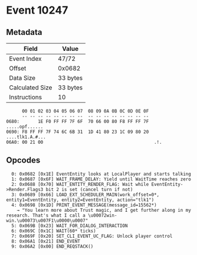 # Event 10247

## Metadata

| Field           | Value    |
|-----------------|----------|
| Event Index     | 47/72    |
| Offset          | 0x0682   |
| Data Size       | 33 bytes |
| Calculated Size | 33 bytes |
| Instructions    | 10       |

```
      00 01 02 03 04 05 06 07  08 09 0A 0B 0C 0D 0E 0F
      -- -- -- -- -- -- -- --  -- -- -- -- -- -- -- --
0680:       1E F0 FF FF 7F 6F  70 66 00 80 F8 FF FF 7F    .....opf......
0690: F8 FF FF 7F 74 6C 6B 31  1D 41 80 23 1C 09 80 20  ....tlk1.A.#... 
06A0: 00 21 00                                          .!.             
```

## Opcodes

```
  0: 0x0682 [0x1E] EventEntity looks at LocalPlayer and starts talking
  1: 0x0687 [0x6F] WAIT_FRAME_DELAY: Yield until WaitTime reaches zero
  2: 0x0688 [0x70] WAIT_ENTITY_RENDER_FLAG: Wait while EventEntity->Render.Flags3 bit 2 is set (cancel turn if not)
  3: 0x0689 [0x66] LOAD_EXT_SCHEDULER_MAIN(work_offset=0*, entity1=EventEntity, entity2=EventEntity, action="tlk1")
  4: 0x0698 [0x1D] PRINT_EVENT_MESSAGE(message_id=15562*)
    → "You learn more about Trust magic, and I get further along in my research. That's what I call a \u00072win-win.\u00073\u007F1\u0000\u0007"
  5: 0x069B [0x23] WAIT_FOR_DIALOG_INTERACTION
  6: 0x069C [0x1C] WAIT(60* ticks)
  7: 0x069F [0x20] SET_CLI_EVENT_UC_FLAG: Unlock player control
  8: 0x06A1 [0x21] END_EVENT
  9: 0x06A2 [0x00] END_REQSTACK()
```
